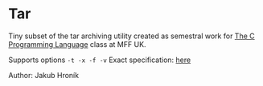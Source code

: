 # Tar

Tiny subset of the tar archiving utility created as semestral work for [The C Programming Language](https://devnull-cz.github.io/c-prog-lang/) class at MFF UK.

Supports options `-t -x -f -v`
Exact specification: [here](https://github.com/devnull-cz/c-prog-lang/blob/master/getting-credits/2022/assignment.txt)

Author: Jakub Hroník
